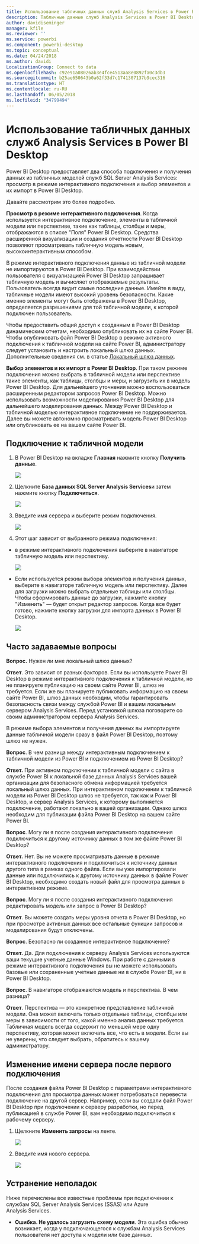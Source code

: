 ```yaml
---
title: Использование табличных данных служб Analysis Services в Power BI Desktop
description: Табличные данные служб Analysis Services в Power BI Desktop
author: davidiseminger
manager: kfile
ms.reviewer: ''
ms.service: powerbi
ms.component: powerbi-desktop
ms.topic: conceptual
ms.date: 04/24/2018
ms.author: davidi
LocalizationGroup: Connect to data
ms.openlocfilehash: c92e91a08026ab3e4fce4513aa8e0892fa0c3db3
ms.sourcegitcommit: b25ae650643b0a62f33d7c1741307137b9cec316
ms.translationtype: HT
ms.contentlocale: ru-RU
ms.lasthandoff: 06/05/2018
ms.locfileid: "34799494"
---
```

# <a name="using-analysis-services-tabular-data-in-power-bi-desktop"></a>Использование табличных данных служб Analysis Services в Power BI Desktop
Power BI Desktop предоставляет два способа подключения и получения данных из табличных моделей служб SQL Server Analysis Services: просмотр в режиме интерактивного подключения и выбор элементов и их импорт в Power BI Desktop.

Давайте рассмотрим это более подробно.

**Просмотр в режиме интерактивного подключения**. Когда используется интерактивное подключение, элементы в табличной модели или перспективе, такие как таблицы, столбцы и меры, отображаются в списке "Поля" Power BI Desktop. Средства расширенной визуализации и создания отчетности Power BI Desktop позволяют просматривать табличную модель новым, высокоинтерактивным способом.

В режиме интерактивного подключения данные из табличной модели не импортируются в Power BI Desktop. При взаимодействии пользователя с визуализацией Power BI Desktop запрашивает табличную модель и вычисляет отображаемые результаты. Пользователь всегда видит самые последние данные. Имейте в виду, табличные модели имеют высокий уровень безопасности. Какие именно элементы могут быть отображены в Power BI Desktop, определяется разрешениями для той табличной модели, к которой подключен пользователь.

Чтобы предоставить общий доступ к созданным в Power BI Desktop динамическим отчетам, необходимо опубликовать их на сайте Power BI. Чтобы опубликовать файл Power BI Desktop в режиме активного подключения к табличной модели на сайте Power BI, администратору следует установить и настроить локальный шлюз данных. Дополнительные сведения см. в статье [Локальный шлюз данных](service-gateway-onprem.md).

**Выбор элементов и их импорт в Power BI Desktop**. При таком режиме подключения можно выбрать в табличной модели или перспективе такие элементы, как таблицы, столбцы и меры, и загрузить их в модель Power BI Desktop. Для дальнейшего уточнения можно воспользоваться расширенным редактором запросов Power BI Desktop. Можно использовать возможности моделирования Power BI Desktop для дальнейшего моделирования данных. Между Power BI Desktop и табличной моделью интерактивное подключение не поддерживается. Далее вы можете автономно просматривать модель Power BI Desktop или опубликовать ее на вашем сайте Power BI.

## <a name="to-connect-to-a-tabular-model"></a>Подключение к табличной модели
1. В Power BI Desktop на вкладке **Главная** нажмите кнопку **Получить данные**.
   
   ![](media/desktop-analysis-services-tabular-data/pbid_sqlas_getdata.png)
2. Щелкните **База данных SQL Server Analysis Services**и затем нажмите кнопку **Подключиться**.
   
   ![](media/desktop-analysis-services-tabular-data/pbid_sqlas_getdata_as.png)
3. Введите имя сервера и выберите режим подключения. 
   
   ![](media/desktop-analysis-services-tabular-data/pbid_sqlas_getdata_as_server.png)
4. Этот шаг зависит от выбранного режима подключения:

* в режиме интерактивного подключения выберите в навигаторе табличную модель или перспективу.
  
  ![](media/desktop-analysis-services-tabular-data/pbid_sqlas_getdata_as_live.png)
* Если используется режим выбора элементов и получения данных, выберите в навигаторе табличную модель или перспективу. Далее для загрузки можно выбрать отдельные таблицы или столбцы. Чтобы сформировать данные до загрузки, нажмите кнопку "Изменить" — будет открыт редактор запросов. Когда все будет готово, нажмите кнопку загрузки для импорта данных в Power BI Desktop.

  ![](media/desktop-analysis-services-tabular-data/pbid_sqlas_getdata_as_select.png)

## <a name="frequently-asked-questions"></a>Часто задаваемые вопросы
**Вопрос.** Нужен ли мне локальный шлюз данных?

**Ответ**. Это зависит от разных факторов. Если вы используете Power BI Desktop в режиме интерактивного подключения к табличной модели, но не планируете публикацию на своем сайте Power BI, шлюз не требуется. Если же вы планируете публиковать информацию на своем сайте Power BI, шлюз данных необходим, чтобы гарантировать безопасность связи между службой Power BI и вашим локальным сервером Analysis Services. Перед установкой шлюза поговорите со своим администратором сервера Analysis Services.

В режиме выбора элементов и получения данных вы импортируете данные табличной модели сразу в файл Power BI Desktop, поэтому шлюз не нужен.

**Вопрос**. В чем разница между интерактивным подключением к табличной модели из Power BI и подключением из Power BI Desktop?

**Ответ.** При активном подключении к табличной модели с сайта в службе Power BI к локальной базе данных Analysis Services вашей организации для безопасного обмена информацией требуется локальный шлюз данных. При интерактивном подключении к табличной модели из Power BI Desktop шлюз не требуется, так как и Power BI Desktop, и сервер Analysis Services, к которому выполняется подключение, работают локально в вашей организации. Однако шлюз необходим для публикации файла Power BI Desktop на вашем сайте Power BI.

**Вопрос**. Могу ли я после создания интерактивного подключения подключиться к другому источнику данных в том же файле Power BI Desktop?

**Ответ.** Нет. Вы не можете просматривать данные в режиме интерактивного подключения и подключиться к источнику данных другого типа в рамках одного файла. Если вы уже импортировали данные или подключились к другому источнику данных в файле Power BI Desktop, необходимо создать новый файл для просмотра данных в интерактивном режиме.

**Вопрос**. Могу ли я после создания интерактивного подключения редактировать модель или запрос в Power BI Desktop?

**Ответ**. Вы можете создать меры уровня отчета в Power BI Desktop, но при просмотре активных данных все остальные функции запросов и моделирования будут отключены.

**Вопрос**. Безопасно ли созданное интерактивное подключение?

**Ответ.** Да. Для подключения к серверу Analysis Services используются ваши текущие учетные данные Windows. При работе с данными в режиме интерактивного подключения вы не можете использовать базовые или сохраненные учетные данные ни в службе Power BI, ни в Power BI Desktop.

**Вопрос**. В навигаторе отображаются модель и перспектива. В чем разница?

**Ответ**. Перспектива — это конкретное представление табличной модели. Она может включать только отдельные таблицы, столбцы или меры в зависимости от того, какой именно анализ данных требуется. Табличная модель всегда содержит по меньшей мере одну перспективу, которая может включать все, что есть в модели. Если вы не уверены, что следует выбрать, обратитесь к вашему администратору.

## <a name="to-change-the-server-name-after-initial-connection"></a>Изменение имени сервера после первого подключения
После создания файла Power BI Desktop с параметрами интерактивного подключения для просмотра данных может потребоваться перевести подключение на другой сервер. Например, если вы создали файл Power BI Desktop при подключении к серверу разработки, но перед публикацией в службе Power BI, вам необходимо подключиться к рабочему серверу.

1. Щелкните **Изменить запросы** на ленте.
   
   ![](media/desktop-analysis-services-tabular-data/pbid_sqlas_chname_editquery.png)
2. Введите имя нового сервера.
   
   ![](media/desktop-analysis-services-tabular-data/pbid_sqlas_chname_dialog.png)
   
   
## <a name="troubleshooting"></a>Устранение неполадок 
Ниже перечислены все известные проблемы при подключении к службам SQL Server Analysis Services (SSAS) или Azure Analysis Services. 

* **Ошибка. Не удалось загрузить схему модели**. Эта ошибка обычно возникает, когда у подключающегося к службам Analysis Services пользователя нет доступа к модели или базе данных.

